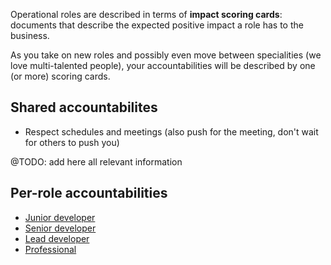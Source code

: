 Operational roles are described in terms of **impact scoring cards**: documents that describe the expected positive impact a role has to the business.

As you take on new roles and possibly even move between specialities (we love multi-talented people), your accountabilities will be described by one (or more) scoring cards.

## Shared accountabilites

* Respect schedules and meetings (also push for the meeting, don't wait for others to push you)

@TODO: add here all relevant information

## Per-role accountabilities

* [Junior developer](/job-roles/role-isc-junior-developer)
* [Senior developer](/job-roles/role-isc-senior-developer)
* [Lead developer](/job-roles/role-isc-lead-developer)
* [Professional](/job-roles/role-isc-professional)

